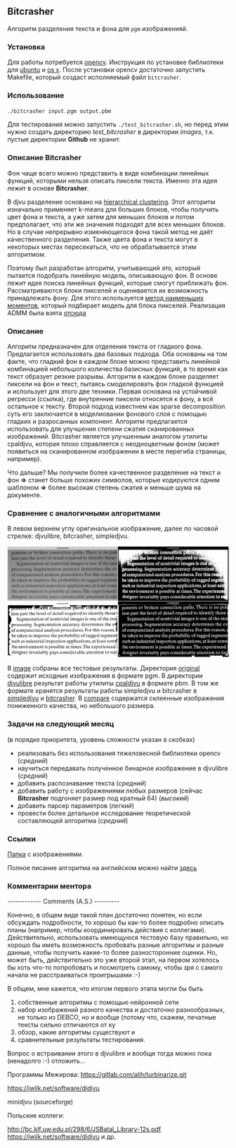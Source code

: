 ## Bitcrasher 

Алгоритм разделения текста и фона для `pgm` изображенияй.

### Установка

Для работы потребуется [opencv][opencv]. Инструкция по установке библиотеки для [ubuntu][opencv ubuntu] и [os x][opencv os x]. После установки opencv достаточно запустить Makefile, который создаст исполняемый файл `bitcrasher`.

### Использование

`./bitcrasher input.pgm output.pbm`

Для тестирования можно запустить `./test_bitcrasher.sh`, но перед этим нужно создать директорию _test_bitcrasher_ в директории _images_, т.к. пустые директории **Github** не хранит.

### Описание Bitcrasher

Фон чаще всего можно представить в виде комбинации линейных функций, которыми нельзя описать пиксели текста. Именно эта идея лежит в основе **Bitcrasher**.

В djvu разделение основано на [hierarchical clustering][djvu]. Этот алгоритм изначально применяет k-means для больших блоков, чтобы получить цвет фона и текста, а уже затем для меньших блоков и потом предполагает, что эти же значения подходят для всех меньших блоков. Но в случае непрерывно изменяющегося фона такой метод не даёт качественного разделения. Также цвета фона и текста могут в некоторых местах пересекаться, что не обрабатывается этим алгоритмом.

Поэтому был разработан алгоритм, учитывающий это, который пытается подобрать линейную модель, описывающую фон. В основе лежит идея поиска линейных функций, которые смогут приближать фон. Рассматриваются блоки пикселей и оценивается их возможность принадлежать фону. Для этого используется [метод наименьших моментов][LAD], который подбирает модель для блока пикселей. Реализация ADMM была взята [отсюда][ADMM]

### Описание

Алгоритм предназначен для отделения текста от гладкого фона. Предлагается использовать два базовых подхода. Оба основаны на том факте, что гладкий фон в каждом блоке можно представить линейной комбинацией небольшого количества базисных функций, в то время как текст образует резкие разрывы. Алгоритм в каждом блоке разделяет пиксели на фон и текст, пытаясь смоделировать фон гладкой функцией и использует для этого две техники. Первая основана на устойчивой регресси (ссылка), где внутренние пиксели относятся к фону, а всё остальное к тексту. Второй подход известнем как sparse decomposition суть его заключается в моделиовании фонового слоя с помощью гладких и разросанных компонент. Алгоритм предлагается использовать для улучшения степени сжатия сканированных изображений. Bitcrasher является улучшенным аналогом утилиты cpaldjvu, которая плохо справляется с неодноцветным фоном (может появиться на сканированном изображении в месте перегиба страницы, например).

Что дальше? Мы получили более качественное разделение на текст и фон **=>** станет больше похожих символов, которые кодируются одним шаблоном **=>** более высокая степень сжатия и меньше шума на документе.

### Сравнение с аналогичными алгоритмами

В левом верхнем углу оригинальное изображение, далее по часовой стрелке: djvulibre, bitcrasher, simpledjvu.

<p align="center">
  <img src="https://github.com/Tehada/Bitcrasher/blob/master/images/example.jpg"/>
</p>

В [image][first] собраны все тестовые результаты. Директория [original][second] содержит исходные изображения в формате pgm. В директории [djvulibre][third] результат работы утилиты [cpaldjvu][fourth] в формате pbm. В том же формате хранятся результаты работы simpledjvu и bitcrasher в [simpledjvu][fifth] и [bitcrasher][sixth]. В [compare][seventh] содержатся склеенные изображения пониженного качества, но небольшого размера.

### Задачи на следующий месяц

(в порядке приоритета, уровень сложности указан в скобках)

* реализовать без использования тяжеловесной библиотеки opencv (_средний_)
* научиться передавать полученное бинарное изображение в djvulibre (_средний_)
* добавить распознавание текста (_средний_)
* добавить работу с изображениями любых размеров (сейчас **Bitcrasher** подгоняет размер под кратный 64) (_высокий_)
* добавить парсер параметров (_легкий_)
* провести более детальное исследование теоретической составляющей алгоритма (_средний_)

### Ссылки

[Папка][drive] с изображениями.

Полное писание алгоритма на английском можно найти [здесь][description]

### Комментарии ментора

------------ Comments (A.S.) ---------

Конечно, в общем виде такой план достаточно понятен, но если обсуждать подробности, то хорошо бы как-то более подробно описать планы (например, чтобы координировать действия с коллегами). Действительно, использовать имеющуюся тестовую базу правильно, но хорошо бы иметь возможность пробовать разные алгоритмы и разные данные, чтобы получить какие-то более разносторонние оценки. Но, может быть, действительно это уже второй этап, на первом хотелось бы хоть что-то попробовать и посмотреть самому, чтобы зря с самого начала не расстраиваться проигрышами :-)

В общем, мне кажется, что итогом первого этапа могли бы быть

1) собственные алгоритмы с помощью нейронной сети
2) набор изображений разного качества и достаточно разнообразных, не только из DEBCO, но и вообще (потому что, скажем, печатные тексты сильно отличаются от ку
3) обзор, какие алгоритмы существуют и
4) сравнительные результаты тестирования.

Вопрос о встраивании этого в djvulibre и вообще тогда можно пока (ненадолго :-) отложить...

Программы Межирова: https://gitlab.com/alih/turbinarize.git

https://jwilk.net/software/didjvu 

minidjvu (sourceforge)

Польские коллеги:

http://bc.klf.uw.edu.pl/298/6/JSBatal_Library-12s.pdf
https://jwilk.net/software/didjvu и др.


[opencv]: http://opencv.org
[opencv ubuntu]: http://www.pyimagesearch.com/2016/10/24/ubuntu-16-04-how-to-install-opencv/
[opencv os x]: http://www.pyimagesearch.com/2015/06/15/install-opencv-3-0-and-python-2-7-on-osx/

[djvu]: https://www.researchgate.net/publication/220051065_High_quality_document_image_compression_with_DjVU
[LAD]: https://ru.wikipedia.org/wiki/%D0%9C%D0%B5%D1%82%D0%BE%D0%B4_%D0%BD%D0%B0%D0%B8%D0%BC%D0%B5%D0%BD%D1%8C%D1%88%D0%B8%D1%85_%D0%BC%D0%BE%D0%B4%D1%83%D0%BB%D0%B5%D0%B9
[FGKA]: https://www.ncbi.nlm.nih.gov/pmc/articles/PMC543472/
[first]: https://github.com/Tehada/Bitcrasher/tree/master/images
[second]: https://github.com/Tehada/Bitcrasher/tree/master/images/original
[third]: https://github.com/Tehada/Bitcrasher/tree/master/images/djvulibre
[fourth]: http://djvu.sourceforge.net/doc/man/cpaldjvu.html
[fifth]: https://github.com/Tehada/Bitcrasher/tree/master/images/simpledjvu
[sixth]: https://github.com/Tehada/Bitcrasher/tree/master/images/bitcrasher
[seventh]: https://github.com/Tehada/Bitcrasher/tree/master/images/compare
[ADMM]: https://web.stanford.edu/~boyd/papers/admm
[description]: https://arxiv.org/pdf/1607.02547.pdf
[drive]: https://drive.google.com/drive/folders/0BzrEqXjuNqPKV0FCZUlRaWFIbEE?usp=sharing